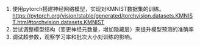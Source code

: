 1. 使用pytorch搭建神经网络模型，实现对KMNIST数据集的训练。
https://pytorch.org/vision/stable/generated/torchvision.datasets.KMNIST.html#torchvision.datasets.KMNIST
2. 尝试调整模型结构（变更神经元数量，增加隐藏层）来提升模型预测的准确率
3. 调试超参数，观察学习率和批次大小对训练的影响。
